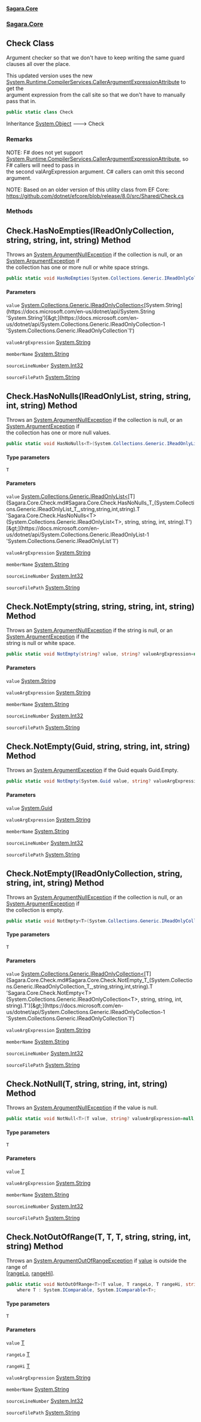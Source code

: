 #### [Sagara.Core](index.md 'index')
### [Sagara.Core](index.md#Sagara.Core 'Sagara.Core')

## Check Class

  
Argument checker so that we don't have to keep writing the same guard clauses all over the place.  
  
This updated version uses the new [System.Runtime.CompilerServices.CallerArgumentExpressionAttribute](https://docs.microsoft.com/en-us/dotnet/api/System.Runtime.CompilerServices.CallerArgumentExpressionAttribute 'System.Runtime.CompilerServices.CallerArgumentExpressionAttribute') to get the   
            argument expression from the call site so that we don't have to manually pass that in.

```csharp
public static class Check
```

Inheritance [System.Object](https://docs.microsoft.com/en-us/dotnet/api/System.Object 'System.Object') &#129106; Check

### Remarks
  
NOTE: F# does not yet support [System.Runtime.CompilerServices.CallerArgumentExpressionAttribute](https://docs.microsoft.com/en-us/dotnet/api/System.Runtime.CompilerServices.CallerArgumentExpressionAttribute 'System.Runtime.CompilerServices.CallerArgumentExpressionAttribute'), so F# callers will need to pass in  
            the second valArgExpression argument. C# callers can omit this second argument.  
  
NOTE: Based on an older version of this utility class from EF Core: https://github.com/dotnet/efcore/blob/release/8.0/src/Shared/Check.cs
### Methods

<a name='Sagara.Core.Check.HasNoEmpties(System.Collections.Generic.IReadOnlyCollection_string_,string,string,int,string)'></a>

## Check.HasNoEmpties(IReadOnlyCollection<string>, string, string, int, string) Method

Throws an [System.ArgumentNullException](https://docs.microsoft.com/en-us/dotnet/api/System.ArgumentNullException 'System.ArgumentNullException') if the collection is null, or an [System.ArgumentException](https://docs.microsoft.com/en-us/dotnet/api/System.ArgumentException 'System.ArgumentException') if  
the collection has one or more null or white space strings.

```csharp
public static void HasNoEmpties(System.Collections.Generic.IReadOnlyCollection<string> value, string? valueArgExpression=null, string? memberName=null, int sourceLineNumber=0, string? sourceFilePath=null);
```
#### Parameters

<a name='Sagara.Core.Check.HasNoEmpties(System.Collections.Generic.IReadOnlyCollection_string_,string,string,int,string).value'></a>

`value` [System.Collections.Generic.IReadOnlyCollection&lt;](https://docs.microsoft.com/en-us/dotnet/api/System.Collections.Generic.IReadOnlyCollection-1 'System.Collections.Generic.IReadOnlyCollection`1')[System.String](https://docs.microsoft.com/en-us/dotnet/api/System.String 'System.String')[&gt;](https://docs.microsoft.com/en-us/dotnet/api/System.Collections.Generic.IReadOnlyCollection-1 'System.Collections.Generic.IReadOnlyCollection`1')

<a name='Sagara.Core.Check.HasNoEmpties(System.Collections.Generic.IReadOnlyCollection_string_,string,string,int,string).valueArgExpression'></a>

`valueArgExpression` [System.String](https://docs.microsoft.com/en-us/dotnet/api/System.String 'System.String')

<a name='Sagara.Core.Check.HasNoEmpties(System.Collections.Generic.IReadOnlyCollection_string_,string,string,int,string).memberName'></a>

`memberName` [System.String](https://docs.microsoft.com/en-us/dotnet/api/System.String 'System.String')

<a name='Sagara.Core.Check.HasNoEmpties(System.Collections.Generic.IReadOnlyCollection_string_,string,string,int,string).sourceLineNumber'></a>

`sourceLineNumber` [System.Int32](https://docs.microsoft.com/en-us/dotnet/api/System.Int32 'System.Int32')

<a name='Sagara.Core.Check.HasNoEmpties(System.Collections.Generic.IReadOnlyCollection_string_,string,string,int,string).sourceFilePath'></a>

`sourceFilePath` [System.String](https://docs.microsoft.com/en-us/dotnet/api/System.String 'System.String')

<a name='Sagara.Core.Check.HasNoNulls_T_(System.Collections.Generic.IReadOnlyList_T_,string,string,int,string)'></a>

## Check.HasNoNulls<T>(IReadOnlyList<T>, string, string, int, string) Method

Throws an [System.ArgumentNullException](https://docs.microsoft.com/en-us/dotnet/api/System.ArgumentNullException 'System.ArgumentNullException') if the collection is null, or an [System.ArgumentException](https://docs.microsoft.com/en-us/dotnet/api/System.ArgumentException 'System.ArgumentException') if  
the collection has one or more null values.

```csharp
public static void HasNoNulls<T>(System.Collections.Generic.IReadOnlyList<T> value, string? valueArgExpression=null, string? memberName=null, int sourceLineNumber=0, string? sourceFilePath=null);
```
#### Type parameters

<a name='Sagara.Core.Check.HasNoNulls_T_(System.Collections.Generic.IReadOnlyList_T_,string,string,int,string).T'></a>

`T`
#### Parameters

<a name='Sagara.Core.Check.HasNoNulls_T_(System.Collections.Generic.IReadOnlyList_T_,string,string,int,string).value'></a>

`value` [System.Collections.Generic.IReadOnlyList&lt;](https://docs.microsoft.com/en-us/dotnet/api/System.Collections.Generic.IReadOnlyList-1 'System.Collections.Generic.IReadOnlyList`1')[T](Sagara.Core.Check.md#Sagara.Core.Check.HasNoNulls_T_(System.Collections.Generic.IReadOnlyList_T_,string,string,int,string).T 'Sagara.Core.Check.HasNoNulls<T>(System.Collections.Generic.IReadOnlyList<T>, string, string, int, string).T')[&gt;](https://docs.microsoft.com/en-us/dotnet/api/System.Collections.Generic.IReadOnlyList-1 'System.Collections.Generic.IReadOnlyList`1')

<a name='Sagara.Core.Check.HasNoNulls_T_(System.Collections.Generic.IReadOnlyList_T_,string,string,int,string).valueArgExpression'></a>

`valueArgExpression` [System.String](https://docs.microsoft.com/en-us/dotnet/api/System.String 'System.String')

<a name='Sagara.Core.Check.HasNoNulls_T_(System.Collections.Generic.IReadOnlyList_T_,string,string,int,string).memberName'></a>

`memberName` [System.String](https://docs.microsoft.com/en-us/dotnet/api/System.String 'System.String')

<a name='Sagara.Core.Check.HasNoNulls_T_(System.Collections.Generic.IReadOnlyList_T_,string,string,int,string).sourceLineNumber'></a>

`sourceLineNumber` [System.Int32](https://docs.microsoft.com/en-us/dotnet/api/System.Int32 'System.Int32')

<a name='Sagara.Core.Check.HasNoNulls_T_(System.Collections.Generic.IReadOnlyList_T_,string,string,int,string).sourceFilePath'></a>

`sourceFilePath` [System.String](https://docs.microsoft.com/en-us/dotnet/api/System.String 'System.String')

<a name='Sagara.Core.Check.NotEmpty(string,string,string,int,string)'></a>

## Check.NotEmpty(string, string, string, int, string) Method

Throws an [System.ArgumentNullException](https://docs.microsoft.com/en-us/dotnet/api/System.ArgumentNullException 'System.ArgumentNullException') if the string is null, or an [System.ArgumentException](https://docs.microsoft.com/en-us/dotnet/api/System.ArgumentException 'System.ArgumentException') if the  
string is null or white space.

```csharp
public static void NotEmpty(string? value, string? valueArgExpression=null, string? memberName=null, int sourceLineNumber=0, string? sourceFilePath=null);
```
#### Parameters

<a name='Sagara.Core.Check.NotEmpty(string,string,string,int,string).value'></a>

`value` [System.String](https://docs.microsoft.com/en-us/dotnet/api/System.String 'System.String')

<a name='Sagara.Core.Check.NotEmpty(string,string,string,int,string).valueArgExpression'></a>

`valueArgExpression` [System.String](https://docs.microsoft.com/en-us/dotnet/api/System.String 'System.String')

<a name='Sagara.Core.Check.NotEmpty(string,string,string,int,string).memberName'></a>

`memberName` [System.String](https://docs.microsoft.com/en-us/dotnet/api/System.String 'System.String')

<a name='Sagara.Core.Check.NotEmpty(string,string,string,int,string).sourceLineNumber'></a>

`sourceLineNumber` [System.Int32](https://docs.microsoft.com/en-us/dotnet/api/System.Int32 'System.Int32')

<a name='Sagara.Core.Check.NotEmpty(string,string,string,int,string).sourceFilePath'></a>

`sourceFilePath` [System.String](https://docs.microsoft.com/en-us/dotnet/api/System.String 'System.String')

<a name='Sagara.Core.Check.NotEmpty(System.Guid,string,string,int,string)'></a>

## Check.NotEmpty(Guid, string, string, int, string) Method

Throws an [System.ArgumentException](https://docs.microsoft.com/en-us/dotnet/api/System.ArgumentException 'System.ArgumentException') if the Guid equals Guid.Empty.

```csharp
public static void NotEmpty(System.Guid value, string? valueArgExpression=null, string? memberName=null, int sourceLineNumber=0, string? sourceFilePath=null);
```
#### Parameters

<a name='Sagara.Core.Check.NotEmpty(System.Guid,string,string,int,string).value'></a>

`value` [System.Guid](https://docs.microsoft.com/en-us/dotnet/api/System.Guid 'System.Guid')

<a name='Sagara.Core.Check.NotEmpty(System.Guid,string,string,int,string).valueArgExpression'></a>

`valueArgExpression` [System.String](https://docs.microsoft.com/en-us/dotnet/api/System.String 'System.String')

<a name='Sagara.Core.Check.NotEmpty(System.Guid,string,string,int,string).memberName'></a>

`memberName` [System.String](https://docs.microsoft.com/en-us/dotnet/api/System.String 'System.String')

<a name='Sagara.Core.Check.NotEmpty(System.Guid,string,string,int,string).sourceLineNumber'></a>

`sourceLineNumber` [System.Int32](https://docs.microsoft.com/en-us/dotnet/api/System.Int32 'System.Int32')

<a name='Sagara.Core.Check.NotEmpty(System.Guid,string,string,int,string).sourceFilePath'></a>

`sourceFilePath` [System.String](https://docs.microsoft.com/en-us/dotnet/api/System.String 'System.String')

<a name='Sagara.Core.Check.NotEmpty_T_(System.Collections.Generic.IReadOnlyCollection_T_,string,string,int,string)'></a>

## Check.NotEmpty<T>(IReadOnlyCollection<T>, string, string, int, string) Method

Throws an [System.ArgumentNullException](https://docs.microsoft.com/en-us/dotnet/api/System.ArgumentNullException 'System.ArgumentNullException') if the collection is null, or an [System.ArgumentException](https://docs.microsoft.com/en-us/dotnet/api/System.ArgumentException 'System.ArgumentException') if  
the collection is empty.

```csharp
public static void NotEmpty<T>(System.Collections.Generic.IReadOnlyCollection<T> value, string? valueArgExpression=null, string? memberName=null, int sourceLineNumber=0, string? sourceFilePath=null);
```
#### Type parameters

<a name='Sagara.Core.Check.NotEmpty_T_(System.Collections.Generic.IReadOnlyCollection_T_,string,string,int,string).T'></a>

`T`
#### Parameters

<a name='Sagara.Core.Check.NotEmpty_T_(System.Collections.Generic.IReadOnlyCollection_T_,string,string,int,string).value'></a>

`value` [System.Collections.Generic.IReadOnlyCollection&lt;](https://docs.microsoft.com/en-us/dotnet/api/System.Collections.Generic.IReadOnlyCollection-1 'System.Collections.Generic.IReadOnlyCollection`1')[T](Sagara.Core.Check.md#Sagara.Core.Check.NotEmpty_T_(System.Collections.Generic.IReadOnlyCollection_T_,string,string,int,string).T 'Sagara.Core.Check.NotEmpty<T>(System.Collections.Generic.IReadOnlyCollection<T>, string, string, int, string).T')[&gt;](https://docs.microsoft.com/en-us/dotnet/api/System.Collections.Generic.IReadOnlyCollection-1 'System.Collections.Generic.IReadOnlyCollection`1')

<a name='Sagara.Core.Check.NotEmpty_T_(System.Collections.Generic.IReadOnlyCollection_T_,string,string,int,string).valueArgExpression'></a>

`valueArgExpression` [System.String](https://docs.microsoft.com/en-us/dotnet/api/System.String 'System.String')

<a name='Sagara.Core.Check.NotEmpty_T_(System.Collections.Generic.IReadOnlyCollection_T_,string,string,int,string).memberName'></a>

`memberName` [System.String](https://docs.microsoft.com/en-us/dotnet/api/System.String 'System.String')

<a name='Sagara.Core.Check.NotEmpty_T_(System.Collections.Generic.IReadOnlyCollection_T_,string,string,int,string).sourceLineNumber'></a>

`sourceLineNumber` [System.Int32](https://docs.microsoft.com/en-us/dotnet/api/System.Int32 'System.Int32')

<a name='Sagara.Core.Check.NotEmpty_T_(System.Collections.Generic.IReadOnlyCollection_T_,string,string,int,string).sourceFilePath'></a>

`sourceFilePath` [System.String](https://docs.microsoft.com/en-us/dotnet/api/System.String 'System.String')

<a name='Sagara.Core.Check.NotNull_T_(T,string,string,int,string)'></a>

## Check.NotNull<T>(T, string, string, int, string) Method

Throws an [System.ArgumentNullException](https://docs.microsoft.com/en-us/dotnet/api/System.ArgumentNullException 'System.ArgumentNullException') if the value is null.

```csharp
public static void NotNull<T>(T value, string? valueArgExpression=null, string? memberName=null, int sourceLineNumber=0, string? sourceFilePath=null);
```
#### Type parameters

<a name='Sagara.Core.Check.NotNull_T_(T,string,string,int,string).T'></a>

`T`
#### Parameters

<a name='Sagara.Core.Check.NotNull_T_(T,string,string,int,string).value'></a>

`value` [T](Sagara.Core.Check.md#Sagara.Core.Check.NotNull_T_(T,string,string,int,string).T 'Sagara.Core.Check.NotNull<T>(T, string, string, int, string).T')

<a name='Sagara.Core.Check.NotNull_T_(T,string,string,int,string).valueArgExpression'></a>

`valueArgExpression` [System.String](https://docs.microsoft.com/en-us/dotnet/api/System.String 'System.String')

<a name='Sagara.Core.Check.NotNull_T_(T,string,string,int,string).memberName'></a>

`memberName` [System.String](https://docs.microsoft.com/en-us/dotnet/api/System.String 'System.String')

<a name='Sagara.Core.Check.NotNull_T_(T,string,string,int,string).sourceLineNumber'></a>

`sourceLineNumber` [System.Int32](https://docs.microsoft.com/en-us/dotnet/api/System.Int32 'System.Int32')

<a name='Sagara.Core.Check.NotNull_T_(T,string,string,int,string).sourceFilePath'></a>

`sourceFilePath` [System.String](https://docs.microsoft.com/en-us/dotnet/api/System.String 'System.String')

<a name='Sagara.Core.Check.NotOutOfRange_T_(T,T,T,string,string,int,string)'></a>

## Check.NotOutOfRange<T>(T, T, T, string, string, int, string) Method

Throws an [System.ArgumentOutOfRangeException](https://docs.microsoft.com/en-us/dotnet/api/System.ArgumentOutOfRangeException 'System.ArgumentOutOfRangeException') if [value](Sagara.Core.Check.md#Sagara.Core.Check.NotOutOfRange_T_(T,T,T,string,string,int,string).value 'Sagara.Core.Check.NotOutOfRange<T>(T, T, T, string, string, int, string).value') is outside the range of   
[[rangeLo](Sagara.Core.Check.md#Sagara.Core.Check.NotOutOfRange_T_(T,T,T,string,string,int,string).rangeLo 'Sagara.Core.Check.NotOutOfRange<T>(T, T, T, string, string, int, string).rangeLo'), [rangeHi](Sagara.Core.Check.md#Sagara.Core.Check.NotOutOfRange_T_(T,T,T,string,string,int,string).rangeHi 'Sagara.Core.Check.NotOutOfRange<T>(T, T, T, string, string, int, string).rangeHi')].

```csharp
public static void NotOutOfRange<T>(T value, T rangeLo, T rangeHi, string? valueArgExpression=null, string? memberName=null, int sourceLineNumber=0, string? sourceFilePath=null)
    where T : System.IComparable, System.IComparable<T>;
```
#### Type parameters

<a name='Sagara.Core.Check.NotOutOfRange_T_(T,T,T,string,string,int,string).T'></a>

`T`
#### Parameters

<a name='Sagara.Core.Check.NotOutOfRange_T_(T,T,T,string,string,int,string).value'></a>

`value` [T](Sagara.Core.Check.md#Sagara.Core.Check.NotOutOfRange_T_(T,T,T,string,string,int,string).T 'Sagara.Core.Check.NotOutOfRange<T>(T, T, T, string, string, int, string).T')

<a name='Sagara.Core.Check.NotOutOfRange_T_(T,T,T,string,string,int,string).rangeLo'></a>

`rangeLo` [T](Sagara.Core.Check.md#Sagara.Core.Check.NotOutOfRange_T_(T,T,T,string,string,int,string).T 'Sagara.Core.Check.NotOutOfRange<T>(T, T, T, string, string, int, string).T')

<a name='Sagara.Core.Check.NotOutOfRange_T_(T,T,T,string,string,int,string).rangeHi'></a>

`rangeHi` [T](Sagara.Core.Check.md#Sagara.Core.Check.NotOutOfRange_T_(T,T,T,string,string,int,string).T 'Sagara.Core.Check.NotOutOfRange<T>(T, T, T, string, string, int, string).T')

<a name='Sagara.Core.Check.NotOutOfRange_T_(T,T,T,string,string,int,string).valueArgExpression'></a>

`valueArgExpression` [System.String](https://docs.microsoft.com/en-us/dotnet/api/System.String 'System.String')

<a name='Sagara.Core.Check.NotOutOfRange_T_(T,T,T,string,string,int,string).memberName'></a>

`memberName` [System.String](https://docs.microsoft.com/en-us/dotnet/api/System.String 'System.String')

<a name='Sagara.Core.Check.NotOutOfRange_T_(T,T,T,string,string,int,string).sourceLineNumber'></a>

`sourceLineNumber` [System.Int32](https://docs.microsoft.com/en-us/dotnet/api/System.Int32 'System.Int32')

<a name='Sagara.Core.Check.NotOutOfRange_T_(T,T,T,string,string,int,string).sourceFilePath'></a>

`sourceFilePath` [System.String](https://docs.microsoft.com/en-us/dotnet/api/System.String 'System.String')